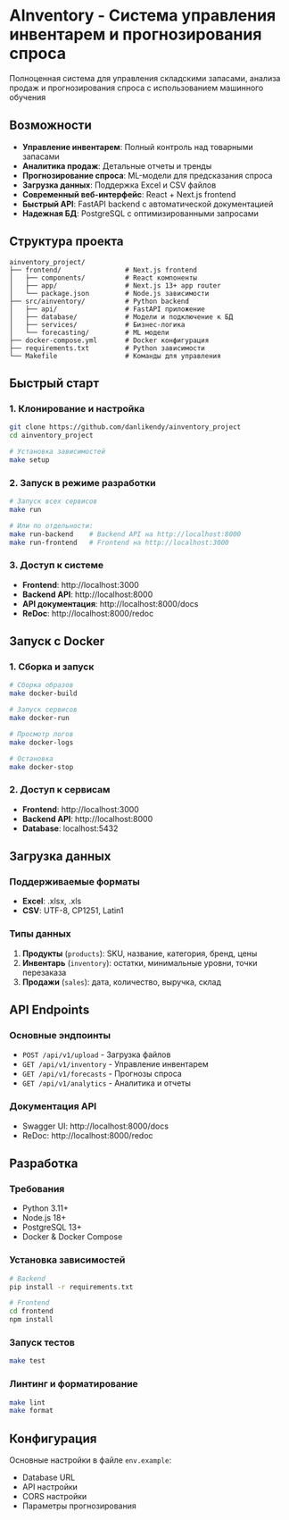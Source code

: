 # AInventory - Система управления инвентарем и прогнозирования спроса

Полноценная система для управления складскими запасами, анализа продаж и прогнозирования спроса с использованием машинного обучения

## Возможности

- **Управление инвентарем**: Полный контроль над товарными запасами
- **Аналитика продаж**: Детальные отчеты и тренды
- **Прогнозирование спроса**: ML-модели для предсказания спроса
- **Загрузка данных**: Поддержка Excel и CSV файлов
- **Современный веб-интерфейс**: React + Next.js frontend
- **Быстрый API**: FastAPI backend с автоматической документацией
- **Надежная БД**: PostgreSQL с оптимизированными запросами

## Структура проекта

```
ainventory_project/
├── frontend/                # Next.js frontend
│   ├── components/          # React компоненты
│   ├── app/                 # Next.js 13+ app router
│   └── package.json         # Node.js зависимости
├── src/ainventory/          # Python backend
│   ├── api/                 # FastAPI приложение
│   ├── database/            # Модели и подключение к БД
│   ├── services/            # Бизнес-логика
│   └── forecasting/         # ML модели
├── docker-compose.yml       # Docker конфигурация
├── requirements.txt         # Python зависимости
└── Makefile                 # Команды для управления
```

## Быстрый старт

### 1. Клонирование и настройка
```bash
git clone https://github.com/danlikendy/ainventory_project
cd ainventory_project

# Установка зависимостей
make setup
```

### 2. Запуск в режиме разработки
```bash
# Запуск всех сервисов
make run

# Или по отдельности:
make run-backend    # Backend API на http://localhost:8000
make run-frontend   # Frontend на http://localhost:3000
```

### 3. Доступ к системе
- **Frontend**: http://localhost:3000
- **Backend API**: http://localhost:8000
- **API документация**: http://localhost:8000/docs
- **ReDoc**: http://localhost:8000/redoc

## Запуск с Docker

### 1. Сборка и запуск
```bash
# Сборка образов
make docker-build

# Запуск сервисов
make docker-run

# Просмотр логов
make docker-logs

# Остановка
make docker-stop
```

### 2. Доступ к сервисам
- **Frontend**: http://localhost:3000
- **Backend API**: http://localhost:8000
- **Database**: localhost:5432

## Загрузка данных

### Поддерживаемые форматы
- **Excel**: .xlsx, .xls
- **CSV**: UTF-8, CP1251, Latin1

### Типы данных
1. **Продукты** (`products`): SKU, название, категория, бренд, цены
2. **Инвентарь** (`inventory`): остатки, минимальные уровни, точки перезаказа
3. **Продажи** (`sales`): дата, количество, выручка, склад

## API Endpoints

### Основные эндпоинты
- `POST /api/v1/upload` - Загрузка файлов
- `GET /api/v1/inventory` - Управление инвентарем
- `GET /api/v1/forecasts` - Прогнозы спроса
- `GET /api/v1/analytics` - Аналитика и отчеты

### Документация API
- Swagger UI: http://localhost:8000/docs
- ReDoc: http://localhost:8000/redoc

## Разработка

### Требования
- Python 3.11+
- Node.js 18+
- PostgreSQL 13+
- Docker & Docker Compose

### Установка зависимостей
```bash
# Backend
pip install -r requirements.txt

# Frontend
cd frontend
npm install
```

### Запуск тестов
```bash
make test
```

### Линтинг и форматирование
```bash
make lint
make format
```

## Конфигурация

Основные настройки в файле `env.example`:
- Database URL
- API настройки
- CORS настройки
- Параметры прогнозирования
